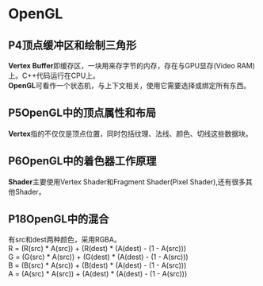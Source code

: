 # OpenGL
## P4顶点缓冲区和绘制三角形  
**Vertex Buffer**即缓存区，一块用来存字节的内存，存在与GPU显存(Video RAM)上。C++代码运行在CPU上。  
**OpenGL**可看作一个状态机，与上下文相关，使用它需要选择或绑定所有东西。  
## P5OpenGL中的顶点属性和布局
**Vertex**指的不仅仅是顶点位置，同时包括纹理、法线、颜色、切线这些数据块。  
## P6OpenGL中的着色器工作原理
**Shader**主要使用Vertex Shader和Fragment Shader(Pixel Shader),还有很多其他Shader。
## P18OpenGL中的混合
有src和dest两种颜色，采用RGBA。  
R = (R(src) * A(src)) + (R(dest) * (A(dest) - (1 - A(src)))  
G = (G(src) * A(src)) + (G(dest) * (A(dest) - (1 - A(src)))     
B = (B(src) * A(src)) + (B(dest) * (A(dest) - (1 - A(src)))     
A = (A(src) * A(src)) + (A(dest) * (A(dest) - (1 - A(src)))      